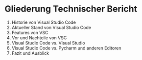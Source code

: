 # Gliederung Technischer Bericht

1. Historie von Visual Studio Code
2. Aktueller Stand von Visual Studio Code
3. Features von VSC
4. Vor und Nachteile von VSC
5. Visual Studio Code vs. Visual Studio
6. Visual Studio Code vs. Pycharm und anderen Editoren
7. Fazit und Ausblick
